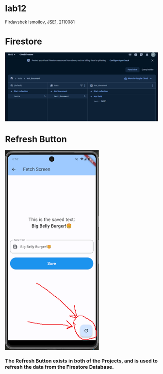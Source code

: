 # lab12

Firdavsbek Ismoilov, JSE1, 2110081

# Firestore

![Firestore Image](./Firestore.png)

# Refresh Button

![Refresh](./Refresh.png)

### The Refresh Button exists in both of the Projects, and is used to refresh the data from the Firestore Database.